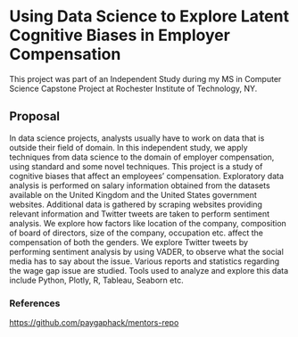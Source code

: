 # Using Data Science to Explore Latent Cognitive Biases in Employer Compensation
This project was part of an Independent Study during my MS in Computer Science Capstone Project at Rochester Institute of Technology, NY. 

## Proposal
In data science projects, analysts usually have to work on data that is outside their field of domain. In
this independent study, we apply techniques from data science to the domain of employer compensation,
using standard and some novel techniques. This project is a study of cognitive biases that affect an employees’
compensation. Exploratory data analysis is performed on salary information obtained from the datasets
available on the United Kingdom and the United States government websites. Additional data is gathered
by scraping websites providing relevant information and Twitter tweets are taken to perform sentiment
analysis. We explore how factors like location of the company, composition of board of directors, size of
the company, occupation etc. affect the compensation of both the genders. We explore Twitter tweets by
performing sentiment analysis by using VADER, to observe what the social media has to say about the issue.
Various reports and statistics regarding the wage gap issue are studied. Tools used to analyze and explore this
data include Python, Plotly, R, Tableau, Seaborn etc.

### References
https://github.com/paygaphack/mentors-repo
